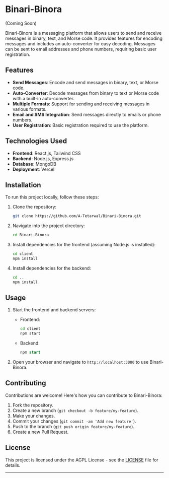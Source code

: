 # Binari-Binora
(Coming Soon)

Binari-Binora is a messaging platform that allows users to send and receive messages in binary, text, and Morse code. It provides features for encoding messages and includes an auto-converter for easy decoding. Messages can be sent to email addresses and phone numbers, requiring basic user registration.

## Features

- **Send Messages**: Encode and send messages in binary, text, or Morse code.
- **Auto-Converter**: Decode messages from binary to text or Morse code with a built-in auto-converter.
- **Multiple Formats**: Support for sending and receiving messages in various formats.
- **Email and SMS Integration**: Send messages directly to emails or phone numbers.
- **User Registration**: Basic registration required to use the platform.

## Technologies Used

- **Frontend**: React.js, Tailwind CSS
- **Backend**: Node.js, Express.js
- **Database**: MongoDB 
- **Deployment**: Vercel

## Installation

To run this project locally, follow these steps:

1. Clone the repository:
   ```bash
   git clone https://github.com/A-Tetarwal/Binari-Binora.git
   ```
2. Navigate into the project directory:
   ```bash
   cd Binari-Binora
   ```
3. Install dependencies for the frontend (assuming Node.js is installed):
   ```bash
   cd client
   npm install
   ```
4. Install dependencies for the backend:
   ```bash
   cd ..
   npm install
   ```

## Usage

1. Start the frontend and backend servers:
   - Frontend:
     ```bash
     cd client
     npm start
     ```
   - Backend:
     ```sql
     npm start
     ```

2. Open your browser and navigate to `http://localhost:3000` to use Binari-Binora.

## Contributing

Contributions are welcome! Here's how you can contribute to Binari-Binora:

1. Fork the repository.
2. Create a new branch (`git checkout -b feature/my-feature`).
3. Make your changes.
4. Commit your changes (`git commit -am 'Add new feature'`).
5. Push to the branch (`git push origin feature/my-feature`).
6. Create a new Pull Request.

## License

This project is licensed under the AGPL License - see the [LICENSE](LICENSE) file for details.

---
